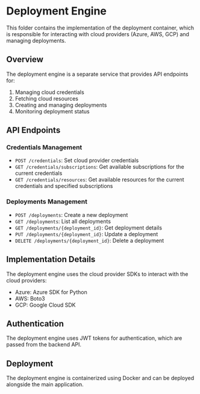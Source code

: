 # Deployment Engine

This folder contains the implementation of the deployment container, which is responsible for interacting with cloud providers (Azure, AWS, GCP) and managing deployments.

## Overview

The deployment engine is a separate service that provides API endpoints for:

1. Managing cloud credentials
2. Fetching cloud resources
3. Creating and managing deployments
4. Monitoring deployment status

## API Endpoints

### Credentials Management

- `POST /credentials`: Set cloud provider credentials
- `GET /credentials/subscriptions`: Get available subscriptions for the current credentials
- `GET /credentials/resources`: Get available resources for the current credentials and specified subscriptions

### Deployments Management

- `POST /deployments`: Create a new deployment
- `GET /deployments`: List all deployments
- `GET /deployments/{deployment_id}`: Get deployment details
- `PUT /deployments/{deployment_id}`: Update a deployment
- `DELETE /deployments/{deployment_id}`: Delete a deployment

## Implementation Details

The deployment engine uses the cloud provider SDKs to interact with the cloud providers:

- Azure: Azure SDK for Python
- AWS: Boto3
- GCP: Google Cloud SDK

## Authentication

The deployment engine uses JWT tokens for authentication, which are passed from the backend API.

## Deployment

The deployment engine is containerized using Docker and can be deployed alongside the main application.

